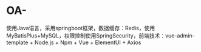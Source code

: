 # OA-
使用Java语言，采用springboot框架，数据缓存：Redis，使用MyBatisPlus+MySQL，权限控制使用SpringSecurity，前端技术：vue-admin-template + Node.js + Npm + Vue + ElementUI + Axios
